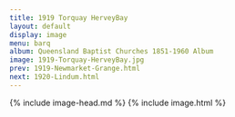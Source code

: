 ```yaml
---
title: 1919 Torquay HerveyBay
layout: default
display: image
menu: barq
album: Queensland Baptist Churches 1851-1960 Album
image: 1919-Torquay-HerveyBay.jpg
prev: 1919-Newmarket-Grange.html
next: 1920-Lindum.html
---
```

{% include image-head.md %}
{% include image.html %}